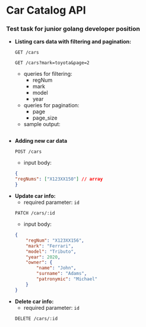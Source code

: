 # Car Catalog API
### Test task for junior golang developer position

- **Listing cars data with filtering and pagination:**
    ```http
    GET /cars
    ```
     ```http
    GET /cars?mark=toyota&page=2
    ```
    - queries for filtering:
        - regNum
        - mark
        - model
        - year
    - queries for pagination:
        - page
        - page_size
    - sample output:
    ```json

    ```
- **Adding new car data**
    ```http
    POST /cars
    ```
    - input body:
    ```json
    {
    "regNums": ["X123XX150"] // array
    }
    ```
- **Update car info:**
    - required parameter: `id`
     ```http
    PATCH /cars/:id
    ```
    - input body:
    ```json
    {
        "regNum": "X123XX156",
        "mark": "Ferrari",
        "model": "Tributo",
        "year": 2020,
        "owner": {
            "name": "John",
            "surname": "Adams",
            "patronymic": "Michael"
        }
    }
    ```
- **Delete car info:**
    - required parameter: `id`
     ```http
    DELETE /cars/:id
    ```